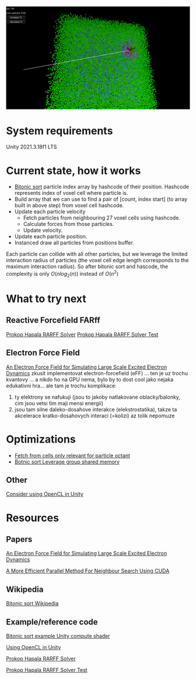 
![](.images/Screenshot-2023-02-18.png)


# System requirements
Unity 2021.3.18f1 LTS

# Current state, how it works

-	[Bitonic sort][Bitonic sort Wikipedia] particle index array by hashcode of their position. Hashcode represents index of voxel cell where particle is. 
-	Build array that we can use to find a pair of [count, index start] (to array built in above step) from voxel cell hashcode.
-	Update each particle velocity
	-	Fetch particles from neighbouring 27 voxel cells using hashcode.
	-	Calculate forces from those particles.
	-	Update velocity.
-	Update each particle position.
-	Instanced draw all particles from positions buffer.

Each particle can collide with all other particles, but we leverage the limited interaction radius of particles (the voxel cell edge length corresponds to the maximum interaction radius). So after bitonic sort and hascode, the complexity is only $O(nlog_2(n))$ instead of $O(n^2)$

# What to try next
## Reactive Forcefield FARff
[Prokop Hapala RARFF Solver]
[Prokop Hapala RARFF Solver Test]
## Electron Force Field
[An Electron Force Field for Simulating Large Scale Excited Electron Dynamics]
zkusit implementovat electron-forcefield (eFF) ... ten je uz trochu kvantovy ... a nikdo ho na GPU nema, bylo by to dost cool jako nejaka edukativni hra... ale tam je trochu komplikace:
1) ty elektrony se nafukuji (jsou to jakoby natlakovane oblacky/balonky, cim jsou vetsi tim maji mensi energii)
2) jsou tam silne daleko-dosahove interakce (elekstrostatika), takze ta akcelerace kratko-dosahovych interaci (=kolizi) az tolik nepomuze

# Optimizations
- [Fetch from cells only relevant for particle octant][A More Efficient Parallel Method For Neighbour Search Using CUDA]
- [Botnic sort Leverage group shared memory][Bitonic sort example Unity compute shader]
  
## Other
[Consider using OpenCL in Unity][Using OpenCL in Unity]


# Resources

## Papers
[An Electron Force Field for Simulating Large Scale Excited Electron Dynamics]

[An Electron Force Field for Simulating Large Scale Excited Electron Dynamics]:https://thesis.library.caltech.edu/1598/?fbclid=IwAR2ZoADYZzUbqnOLgEGWrlHrHGmFl805R1VBTvMnfogSYXCDGaHpTaE4fDY


[A More Efficient Parallel Method For Neighbour Search Using CUDA]

[A More Efficient Parallel Method For Neighbour Search Using CUDA]:http://diglib.eg.org/bitstream/handle/10.2312/vriphys20151339/101-109.pdf?fbclid=IwAR26EUM2MlLdBVF2R-NkF0bjqqJYFX8tfkGLBqNXHNTqLG3fWdj0-wn-FoU


## Wikipedia

[Bitonic sort Wikipedia]

[Bitonic sort Wikipedia]:https://en.wikipedia.org/wiki/Bitonic_sorter

## Example/reference code

[Bitonic sort example Unity compute shader]

[Bitonic sort example Unity compute shader]:https://github.com/hiroakioishi/UnityGPUBitonicSort/blob/master/GPUBitonicSort/Assets/BitonicSortCS/BitonicSort.compute

[Using OpenCL in Unity]

[Using OpenCL in Unity]:https://forum.unity.com/threads/opencl-from-unity.720719/

[Prokop Hapala RARFF Solver]

[Prokop Hapala RARFF Solver]:https://github.com/ProkopHapala/SimpleSimulationEngine/blob/master/cpp/common/molecular/RARFF_SR.h

[Prokop Hapala RARFF Solver Test]

[Prokop Hapala RARFF Solver Test]:https://github.com/ProkopHapala/SimpleSimulationEngine/blob/master/cpp/sketches_SDL/Molecular/test_RARFF_SR.cpp